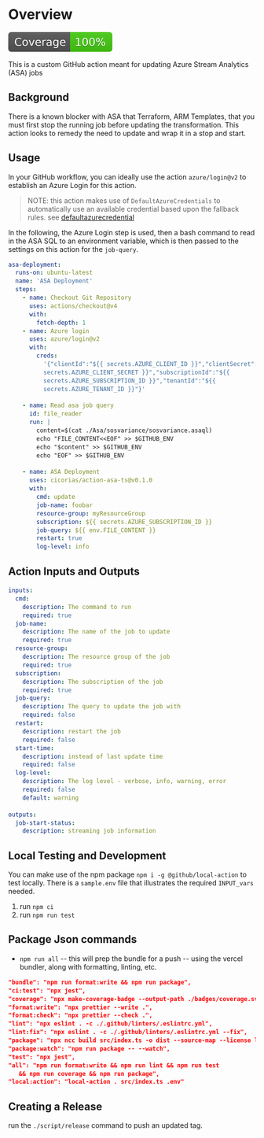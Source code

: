 # Overview

[![coverage](badges/coverage.svg)](https://github.com/cicorias/action-asa-ts/actions/workflows/action-asa-ci.yml)

This is a custom GitHub action meant for updating Azure Stream Analytics (ASA)
jobs

## Background

There is a known blocker with ASA that Terraform, ARM Templates, that you must
first stop the running job before updating the transformation. This action looks
to remedy the need to update and wrap it in a stop and start.

## Usage

In your GitHub workflow, you can ideally use the action `azure/login@v2` to
establish an Azure Login for this action.

> NOTE: this action makes use of `DefaultAzureCredentials` to automatically use
> an available credential based upon the fallback rules. see
> [defaultazurecredential](https://learn.microsoft.com/en-us/azure/developer/javascript/sdk/authentication/overview#sequence-of-selecting-authentication-methods-when-using-defaultazurecredential)

In the following, the Azure Login step is used, then a bash command to read in
the ASA SQL to an environment variable, which is then passed to the settings on
this action for the `job-query`.

```yaml
asa-deployment:
  runs-on: ubuntu-latest
  name: 'ASA Deployment'
  steps:
    - name: Checkout Git Repository
      uses: actions/checkout@v4
      with:
        fetch-depth: 1
    - name: Azure login
      uses: azure/login@v2
      with:
        creds:
          '{"clientId":"${{ secrets.AZURE_CLIENT_ID }}","clientSecret":"${{
          secrets.AZURE_CLIENT_SECRET }}","subscriptionId":"${{
          secrets.AZURE_SUBSCRIPTION_ID }}","tenantId":"${{
          secrets.AZURE_TENANT_ID }}"}'

    - name: Read asa job query
      id: file_reader
      run: |
        content=$(cat ./Asa/sosvariance/sosvariance.asaql)
        echo "FILE_CONTENT<<EOF" >> $GITHUB_ENV
        echo "$content" >> $GITHUB_ENV
        echo "EOF" >> $GITHUB_ENV

    - name: ASA Deployment
      uses: cicorias/action-asa-ts@v0.1.0
      with:
        cmd: update
        job-name: foobar
        resource-group: myResourceGroup
        subscription: ${{ secrets.AZURE_SUBSCRIPTION_ID }}
        job-query: ${{ env.FILE_CONTENT }}
        restart: true
        log-level: info
```

## Action Inputs and Outputs

```yaml
inputs:
  cmd:
    description: The command to run
    required: true
  job-name:
    description: The name of the job to update
    required: true
  resource-group:
    description: The resource group of the job
    required: true
  subscription:
    description: The subscription of the job
    required: true
  job-query:
    description: The query to update the job with
    required: false
  restart:
    description: restart the job
    required: false
  start-time:
    description: instead of last update time
    required: false
  log-level:
    description: The log level - verbose, info, warning, error
    required: false
    default: warning

outputs:
  job-start-status:
    description: streaming job information
```

## Local Testing and Development

You can make use of the npm package `npm i -g @github/local-action` to test
locally. There is a `sample.env` file that illustrates the required `INPUT_vars`
needed.

1. run `npm ci`
1. run `npm run test`

## Package Json commands

- `npm run all` -- this will prep the bundle for a push -- using the vercel
  bundler, along with formatting, linting, etc.

```json
"bundle": "npm run format:write && npm run package",
"ci:test": "npx jest",
"coverage": "npx make-coverage-badge --output-path ./badges/coverage.svg",
"format:write": "npx prettier --write .",
"format:check": "npx prettier --check .",
"lint": "npx eslint . -c ./.github/linters/.eslintrc.yml",
"lint:fix": "npx eslint . -c ./.github/linters/.eslintrc.yml --fix",
"package": "npx ncc build src/index.ts -o dist --source-map --license licenses.txt",
"package:watch": "npm run package -- --watch",
"test": "npx jest",
"all": "npm run format:write && npm run lint && npm run test 
   && npm run coverage && npm run package",
"local:action": "local-action . src/index.ts .env"
```

## Creating a Release

run the `./script/release` command to push an updated tag.
